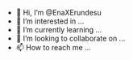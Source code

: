 - 👋 Hi, I’m @EnaXErundesu
- 👀 I’m interested in ...
- 🌱 I’m currently learning ...
- 💞️ I’m looking to collaborate on ...
- 📫 How to reach me ...

<!---
EnaXErundesu/EnaXErundesu is a ✨ special ✨ repository because its `README.md` (this file) appears on your GitHub profile.
You can click the Preview link to take a look at your changes.
--->
